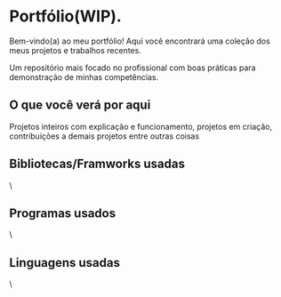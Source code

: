 # Portfólio(WIP).

Bem-vindo(a) ao meu portfólio! Aqui você encontrará uma coleção dos meus projetos e trabalhos recentes.

Um repositório mais focado no profissional com boas práticas para demonstração de minhas
competências.


## O que você verá por aqui

Projetos inteiros com explicação e funcionamento, projetos em criação, contribuições a demais projetos entre outras coisas

## Bibliotecas/Framworks usadas
\\
## Programas usados
\\
## Linguagens usadas
\\


